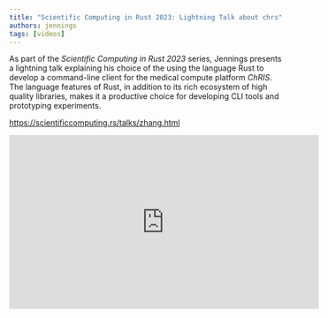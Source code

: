 ```yaml
---
title: "Scientific Computing in Rust 2023: Lightning Talk about chrs"
authors: jennings
tags: [videos]
---
```


As part of the _Scientific Computing in Rust 2023_ series, Jennings presents a lightning
talk explaining his choice of the using the language Rust to develop a command-line client
for the medical compute platform _ChRIS_. The language features of Rust, in addition to
its rich ecosystem of high quality libraries, makes it a productive choice for developing
CLI tools and prototyping experiments.

https://scientificcomputing.rs/talks/zhang.html

<iframe width="560" height="315" 
  src="https://www.youtube.com/embed/GfJiFkkgn2k?si=4u4Du7eO3wTWVa-7"
  title="YouTube video player" frameborder="0"
  allow="accelerometer; autoplay; clipboard-write; encrypted-media; gyroscope; picture-in-picture; web-share" allowfullscreen>
</iframe>
